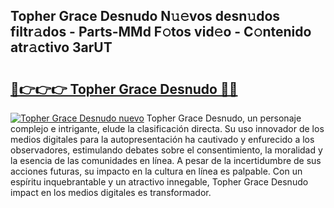 ## Topher Grace Desnudo N𝚞𝚎vos desn𝚞dos filtr𝚊dos - Parts-MMd F𝚘tos vid𝚎o - C𝚘ntenido atr𝚊ctivo 3arUT

# <h2><a href="http://mb0082s.tromn.icu/?c=Topher+Grace+Desnudo">🔗👉👉👉 Topher Grace Desnudo 🔗🔗</a></h2>

[![Topher Grace Desnudo nuevo](https://i.imgur.com/pEAQMta.gif)](http://mb0082s.tromn.icu/?c=Topher+Grace+Desnudo)
Topher Grace Desnudo, un personaje complejo e intrigante, elude la clasificación directa. Su uso innovador de los medios digitales para la autopresentación ha cautivado y enfurecido a los observadores, estimulando debates sobre el consentimiento, la moralidad y la esencia de las comunidades en línea. A pesar de la incertidumbre de sus acciones futuras, su impacto en la cultura en línea es palpable. Con un espíritu inquebrantable y un atractivo innegable, Topher Grace Desnudo impact en los medios digitales es transformador.
